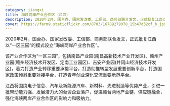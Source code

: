 ```yaml
---
category: jiangxi
title: 海峡两岸产业合作区（江西）
description: 2020年2月，国台办、国家发改委、工信部、商务部联合发文，正式批复江西以“一区三园”的模式设立“海峡两岸产业合作区”。
cover: https://farm9.staticflickr.com/8703/16789279078_15b47d32cf_b.jpg
---
```

2020年2月，国台办、国家发改委、工信部、商务部联合发文，正式批复江西以“一区三园”的模式设立“海峡两岸产业合作区”。

该产业合作区为“一区三园”，包括南昌产业园(南昌高新技术产业开发区)、赣州产业园(赣州经济技术开发区、定南工业园区)、吉安产业园(井冈山经济技术开发区)，着力打造产业转移重要承接平台，打造助推转型发展重要创新平台，打造国家政策倾斜重要对接平台，打造青年创业深化交流重要示范平台。

江西将围绕电子信息、汽车及新能源汽车、新材料、先进制造等优势产业，引进一批带动能力强、发展潜力大的台资企业落户，促进赣台两地产业链、供应链融合，强化海峡两岸产业合作区的影响力和吸纳力。